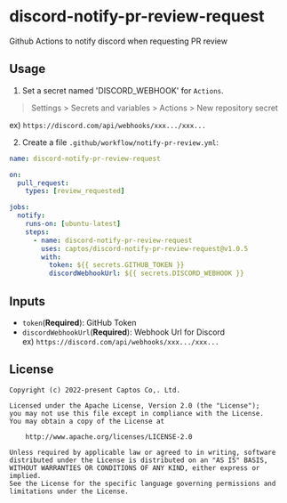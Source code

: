 # discord-notify-pr-review-request

Github Actions to notify discord when requesting PR review

## Usage

1. Set a secret named 'DISCORD_WEBHOOK' for `Actions`.

> Settings > Secrets and variables > Actions > New repository secret

ex) `https://discord.com/api/webhooks/xxx.../xxx...`

2. Create a file `.github/workflow/notify-pr-review.yml`:

```yml
name: discord-notify-pr-review-request

on:
  pull_request:
    types: [review_requested]

jobs:
  notify:
    runs-on: [ubuntu-latest]
    steps:
      - name: discord-notify-pr-review-request
        uses: captos/discord-notify-pr-review-request@v1.0.5
        with:
          token: ${{ secrets.GITHUB_TOKEN }}
          discordWebhookUrl: ${{ secrets.DISCORD_WEBHOOK }}
```

## Inputs

- `token`(**Required**): GitHub Token
- `discordWebhookUrl`(**Required**): Webhook Url for Discord  
  ex) `https://discord.com/api/webhooks/xxx.../xxx...`

## License

```
Copyright (c) 2022-present Captos Co,. Ltd.

Licensed under the Apache License, Version 2.0 (the "License");
you may not use this file except in compliance with the License.
You may obtain a copy of the License at

    http://www.apache.org/licenses/LICENSE-2.0

Unless required by applicable law or agreed to in writing, software
distributed under the License is distributed on an "AS IS" BASIS,
WITHOUT WARRANTIES OR CONDITIONS OF ANY KIND, either express or implied.
See the License for the specific language governing permissions and
limitations under the License.
```
